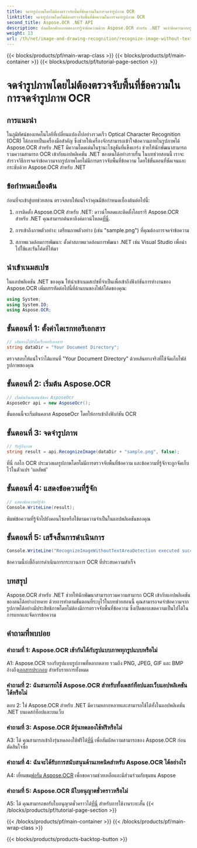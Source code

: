 ```yaml
---
title: จดจำรูปภาพโดยไม่ต้องตรวจจับพื้นที่ข้อความในการจดจำรูปภาพ OCR
linktitle: จดจำรูปภาพโดยไม่ต้องตรวจจับพื้นที่ข้อความในการจดจำรูปภาพ OCR
second_title: Aspose.OCR .NET API
description: ปลดล็อกศักยภาพของการรู้จำข้อความด้วย Aspose.OCR สำหรับ .NET จดจำข้อความจากรูปภาพได้อย่างง่ายดาย
weight: 13
url: /th/net/image-and-drawing-recognition/recognize-image-without-text-area-detection/
---
```


{{< blocks/products/pf/main-wrap-class >}}
{{< blocks/products/pf/main-container >}}
{{< blocks/products/pf/tutorial-page-section >}}

# จดจำรูปภาพโดยไม่ต้องตรวจจับพื้นที่ข้อความในการจดจำรูปภาพ OCR

## การแนะนำ

ในภูมิทัศน์ของเทคโนโลยีที่เปลี่ยนแปลงไปอย่างรวดเร็ว Optical Character Recognition (OCR) ได้กลายเป็นเครื่องมือสำคัญ ซึ่งช่วยให้เครื่องจักรสามารถเข้าใจข้อความภายในรูปภาพได้ Aspose.OCR สำหรับ .NET มีความโดดเด่นในฐานะโซลูชันที่แข็งแกร่ง ช่วยให้นักพัฒนาสามารถรวมความสามารถ OCR เข้ากับแอปพลิเคชัน .NET ของตนได้อย่างราบรื่น ในบทช่วยสอนนี้ เราจะสำรวจวิธีการจดจำข้อความจากรูปภาพโดยไม่มีการตรวจจับพื้นที่ข้อความ โดยใช้ขั้นตอนที่ชัดเจนและกระชับด้วย Aspose.OCR สำหรับ .NET

## ข้อกำหนดเบื้องต้น

ก่อนที่จะเข้าสู่บทช่วยสอน ตรวจสอบให้แน่ใจว่าคุณมีข้อกำหนดเบื้องต้นต่อไปนี้:

1.  การติดตั้ง Aspose.OCR สำหรับ .NET: ดาวน์โหลดและติดตั้งไลบรารี Aspose.OCR สำหรับ .NET คุณสามารถค้นหาลิงค์ดาวน์โหลด[ที่นี่](https://releases.aspose.com/ocr/net/).

2. การเข้าถึงภาพตัวอย่าง: เตรียมภาพตัวอย่าง (เช่น "sample.png") ที่คุณต้องการจดจำข้อความ

3. สภาพแวดล้อมการพัฒนา: ตั้งค่าสภาพแวดล้อมการพัฒนา .NET เช่น Visual Studio เพื่อนำไปใช้และรันโค้ดที่ให้มา

## นำเข้าเนมสเปซ

ในแอปพลิเคชัน .NET ของคุณ ให้นำเข้าเนมสเปซที่จำเป็นเพื่อเข้าถึงฟังก์ชันการทำงานของ Aspose.OCR เพิ่มบรรทัดต่อไปนี้ที่ด้านบนของไฟล์โค้ดของคุณ:

```csharp
using System;
using System.IO;
using Aspose.OCR;
```

## ขั้นตอนที่ 1: ตั้งค่าไดเรกทอรีเอกสาร

```csharp
// เส้นทางไปยังไดเร็กทอรีเอกสาร
string dataDir = "Your Document Directory";
```

ตรวจสอบให้แน่ใจว่าได้แทนที่ "Your Document Directory" ด้วยเส้นทางจริงที่ใช้จัดเก็บไฟล์รูปภาพของคุณ

## ขั้นตอนที่ 2: เริ่มต้น Aspose.OCR

```csharp
// เริ่มต้นอินสแตนซ์ของ AsposeOcr
AsposeOcr api = new AsposeOcr();
```

ขั้นตอนนี้จะเริ่มต้นคลาส AsposeOcr โดยให้การเข้าถึงฟังก์ชัน OCR

## ขั้นตอนที่ 3: จดจำรูปภาพ

```csharp
// รับรู้ถึงภาพ
string result = api.RecognizeImage(dataDir + "sample.png", false);
```

ที่นี่ กลไก OCR ประมวลผลรูปภาพโดยไม่มีการตรวจจับพื้นที่ข้อความ และข้อความที่รู้จักจะถูกจัดเก็บไว้ในตัวแปร 'ผลลัพธ์'

## ขั้นตอนที่ 4: แสดงข้อความที่รู้จัก

```csharp
// แสดงข้อความที่รู้จัก
Console.WriteLine(result);
```

พิมพ์ข้อความที่รู้จักไปยังคอนโซลหรือใช้ตามความจำเป็นในแอปพลิเคชันของคุณ

## ขั้นตอนที่ 5: เสร็จสิ้นการดำเนินการ

```csharp
Console.WriteLine("RecognizeImageWithoutTextAreaDetection executed successfully");
```

ข้อความนี้บ่งชี้ถึงการดำเนินการกระบวนการ OCR ที่ประสบความสำเร็จ

## บทสรุป

Aspose.OCR สำหรับ .NET ช่วยให้นักพัฒนาสามารถรวมความสามารถ OCR เข้ากับแอปพลิเคชันของตนได้อย่างง่ายดาย ด้วยการทำตามขั้นตอนที่ระบุไว้ในบทช่วยสอนนี้ คุณสามารถจดจำข้อความจากรูปภาพได้อย่างมีประสิทธิภาพโดยไม่ต้องมีการตรวจจับพื้นที่ข้อความ ซึ่งเปิดขอบเขตความเป็นไปได้ในการแยกและจัดการข้อความ

## คำถามที่พบบ่อย

### คำถามที่ 1: Aspose.OCR เข้ากันได้กับรูปแบบภาพทุกรูปแบบหรือไม่

 A1: Aspose.OCR รองรับรูปแบบรูปภาพที่หลากหลาย รวมถึง PNG, JPEG, GIF และ BMP อ้างถึง[เอกสารประกอบ](https://reference.aspose.com/ocr/net/) สำหรับรายการทั้งหมด

### คำถามที่ 2: ฉันสามารถใช้ Aspose.OCR สำหรับทั้งเดสก์ท็อปและเว็บแอปพลิเคชันได้หรือไม่

ตอบ 2: ใช่ Aspose.OCR สำหรับ .NET มีความหลากหลายและสามารถใช้ได้ทั้งในแอปพลิเคชัน .NET บนเดสก์ท็อปและบนเว็บ

### คำถามที่ 3: Aspose.OCR มีรุ่นทดลองใช้ฟรีหรือไม่

 A3: ได้ คุณสามารถเข้าถึงรุ่นทดลองใช้ฟรีได้[ที่นี่](https://releases.aspose.com/) เพื่อสัมผัสความสามารถของ Aspose.OCR ก่อนตัดสินใจซื้อ

### คำถามที่ 4: ฉันจะได้รับการสนับสนุนด้านเทคนิคสำหรับ Aspose.OCR ได้อย่างไร

 A4: เยี่ยมชม[ฟอรั่ม Aspose.OCR](https://forum.aspose.com/c/ocr/16) เพื่อขอความช่วยเหลือและมีส่วนร่วมกับชุมชน Aspose

### คำถามที่ 5: Aspose.OCR มีใบอนุญาตชั่วคราวหรือไม่

 A5: ได้ คุณสามารถขอรับใบอนุญาตชั่วคราวได้[ที่นี่](https://purchase.aspose.com/temporary-license/) สำหรับการใช้งานระยะสั้น
{{< /blocks/products/pf/tutorial-page-section >}}

{{< /blocks/products/pf/main-container >}}
{{< /blocks/products/pf/main-wrap-class >}}

{{< blocks/products/products-backtop-button >}}
